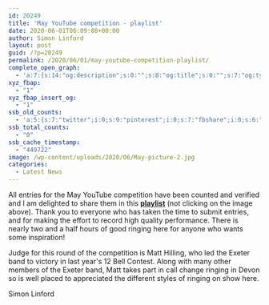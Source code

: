 ```yaml
---
id: 20249
title: 'May YouTube competition - playlist'
date: 2020-06-01T06:09:08+00:00
author: Simon Linford
layout: post
guid: /?p=20249
permalink: /2020/06/01/may-youtube-competition-playlist/
complete_open_graph:
  - 'a:7:{s:14:"og:description";s:0:"";s:8:"og:title";s:0:"";s:7:"og:type";s:0:"";s:12:"twitter:card";s:7:"summary";s:15:"twitter:creator";s:0:"";s:19:"twitter:description";s:0:"";s:8:"og:image";s:5:"20251";}'
xyz_fbap:
  - "1"
xyz_fbap_insert_og:
  - "1"
ssb_old_counts:
  - 'a:5:{s:7:"twitter";i:0;s:9:"pinterest";i:0;s:7:"fbshare";i:0;s:6:"reddit";i:0;s:6:"tumblr";N;}'
ssb_total_counts:
  - "0"
ssb_cache_timestamp:
  - "449722"
image: /wp-content/uploads/2020/06/May-picture-2.jpg
categories:
  - Latest News
---
```

All entries for the May YouTube competition have been counted and verified and I am delighted to share them in this **[playlist](https://www.youtube.com/playlist?list=PLmJrg8h0wm_qEMdydGX8FRhOMQNbR-eFN)** (not clicking on the image above). Thank you to everyone who has taken the time to submit entries, and for making the effort to record high quality performance. There is nearly two and a half hours of good ringing here for anyone who wants some inspiration!

Judge for this round of the competition is Matt Hilling, who led the Exeter band to victory in last year&apos;s 12 Bell Contest. Along with many other members of the Exeter band, Matt takes part in call change ringing in Devon so is well placed to appreciated the different styles of ringing on show here.

Simon Linford

&nbsp;
